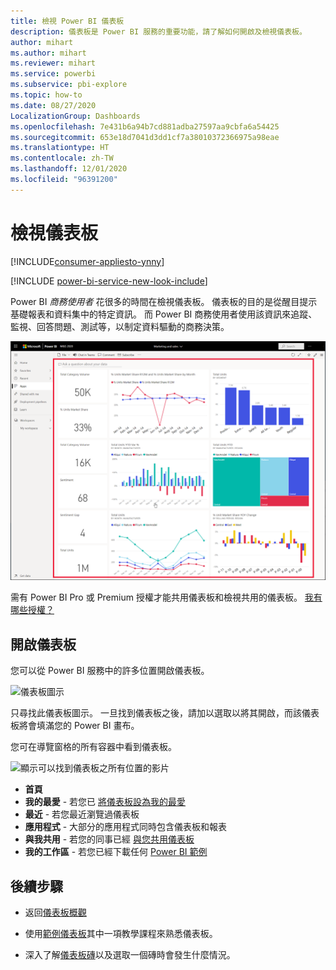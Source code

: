 ```yaml
---
title: 檢視 Power BI 儀表板
description: 儀表板是 Power BI 服務的重要功能，請了解如何開啟及檢視儀表板。
author: mihart
ms.author: mihart
ms.reviewer: mihart
ms.service: powerbi
ms.subservice: pbi-explore
ms.topic: how-to
ms.date: 08/27/2020
LocalizationGroup: Dashboards
ms.openlocfilehash: 7e431b6a94b7cd881adba27597aa9cbfa6a54425
ms.sourcegitcommit: 653e18d7041d3dd1cf7a38010372366975a98eae
ms.translationtype: HT
ms.contentlocale: zh-TW
ms.lasthandoff: 12/01/2020
ms.locfileid: "96391200"
---
```

# <a name="view-a-dashboard"></a>檢視儀表板

[!INCLUDE[consumer-appliesto-ynny](../includes/consumer-appliesto-ynny.md)]

[!INCLUDE [power-bi-service-new-look-include](../includes/power-bi-service-new-look-include.md)]

Power BI *商務使用者* 花很多的時間在檢視儀表板。 儀表板的目的是從醒目提示基礎報表和資料集中的特定資訊。 而 Power BI 商務使用者使用該資訊來追蹤、監視、回答問題、測試等，以制定資料驅動的商務決策。

![儀表板](media/end-user-dashboard-open/power-bi-new-dashboard.png)


需有 Power BI Pro 或 Premium 授權才能共用儀表板和檢視共用的儀表板。 [我有哪些授權？](end-user-license.md) 

## <a name="open-a-dashboard"></a>開啟儀表板

您可以從 Power BI 服務中的許多位置開啟儀表板。

![儀表板圖示](media/end-user-dashboard-open/power-bi-dashboard-icon.png)

只尋找此儀表板圖示。 一旦找到儀表板之後，請加以選取以將其開啟，而該儀表板將會填滿您的 Power BI 畫布。

您可在導覽窗格的所有容器中看到儀表板。 

![顯示可以找到儀表板之所有位置的影片](media/end-user-dashboard-open/power-bi-open-dashboards.gif)

- **首頁** 
- **我的最愛** - 若您已 [將儀表板設為我的最愛](end-user-favorite.md)
- **最近** - 若您最近瀏覽過儀表板
- **應用程式** - 大部分的應用程式同時包含儀表板和報表
- **與我共用** - 若您的同事已經 [與您共用儀表板](end-user-shared-with-me.md)
- **我的工作區** - 若您已經下載任何 [Power BI 範例](../create-reports/sample-datasets.md)



## <a name="next-steps"></a>後續步驟
* 返回[儀表板概觀](end-user-dashboards.md)

* 使用[範例儀表板](../create-reports/sample-tutorial-connect-to-the-samples.md)其中一項教學課程來熟悉儀表板。    
* 深入了解[儀表板磚](end-user-tiles.md)以及選取一個磚時會發生什麼情況。

